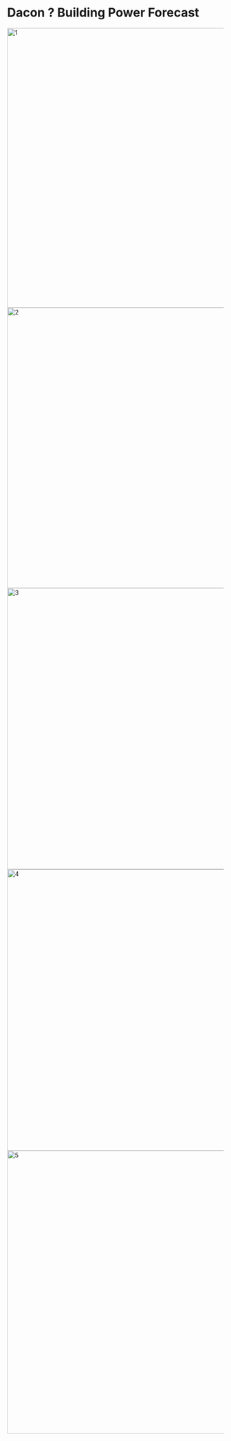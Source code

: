 # Dacon ? Building Power Forecast

<img width="1162" height="650" alt="1" src="https://github.com/user-attachments/assets/9ab2c0ed-18ac-493d-9262-a94886dd74cd" />
<img width="1162" height="652" alt="2" src="https://github.com/user-attachments/assets/56e350a9-5263-4ccf-ba24-963962577229" />
<img width="1163" height="654" alt="3" src="https://github.com/user-attachments/assets/409bb8ee-678b-4ae9-8284-2371d6bf2f1f" />
<img width="1168" height="654" alt="4" src="https://github.com/user-attachments/assets/c12f72e6-8881-40e0-9f46-d40756beeaaa" />
<img width="1168" height="658" alt="5" src="https://github.com/user-attachments/assets/5573317c-97a4-442c-8c6f-7c62caa1cbde" />
